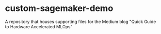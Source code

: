 # custom-sagemaker-demo
A repository that houses supporting files for the Medium blog "Quick Guide to Hardware Accelerated MLOps"
